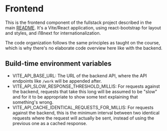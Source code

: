 # Frontend

This is the frontend component of the fullstack project described in the main
[README](../README.md). It's a Vite/React application, using react-bootstrap for
layout and styles, and i18next for internationalization.

The code organization follows the same principles as taught on the course, which
is why there's no elaborate code overview here like with the backend.

## Build-time environment variables

- VITE_API_BASE_URL: The URL of the backend API, where the API endpoints like
  `/work` will be appended after.
- VITE_API_SLOW_RESPONSE_THRESHOLD_MILLIS: For requests against the backend,
  requests that take this long will be assumed to be "slow" and for it to be
  appropriate to show some text explaining that something's wrong.
- VITE_API_CACHE_IDENTICAL_REQUESTS_FOR_MILLIS: For requests against the
  backend, this is the minimum interval between two identical requests where the
  request will actually be sent, instead of using the previous one as a cached
  response.
